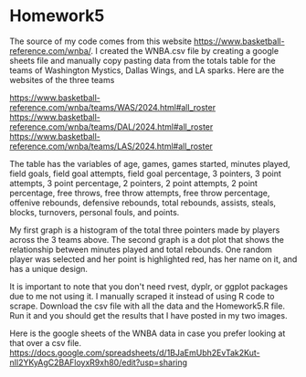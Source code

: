 # Homework5
The source of my code comes from this website https://www.basketball-reference.com/wnba/. I created the WNBA.csv file by creating a google sheets file and manually copy pasting data from the totals table for the teams of Washington Mystics, Dallas Wings, and LA sparks. Here are the websites of the three teams

https://www.basketball-reference.com/wnba/teams/WAS/2024.html#all_roster
https://www.basketball-reference.com/wnba/teams/DAL/2024.html#all_roster
https://www.basketball-reference.com/wnba/teams/LAS/2024.html#all_roster

The table has the variables of age, games, games started, minutes played, field goals, field goal attempts, field goal percentage, 3 pointers, 3 point attempts, 3 point percentage, 2 pointers, 2 point attempts, 2 point percentage, free throws, free throw attempts, free throw percentage, offenive rebounds, defensive rebounds, total rebounds, assists, steals, blocks, turnovers, personal fouls, and points. 

My first graph is a histogram of the total three pointers made by players across the 3 teams above. 
The second graph is a dot plot that shows the relationship between minutes played and total rebounds. One random player was selected and her point is highlighted red, has her name on it, and has a unique design. 

It is important to note that you don't need rvest, dyplr, or ggplot packages due to me not using it. I manually scraped it instead of using R code to scrape. Download the csv file with all the data and the Homework5.R file. Run it and you should get the results that I have posted in my two images. 

Here is the google sheets of the WNBA data in case you prefer looking at that over a csv file. 
https://docs.google.com/spreadsheets/d/1BJaEmUbh2EvTak2Kut-nIl2YKyAgC2BAFloyxR9xh80/edit?usp=sharing
